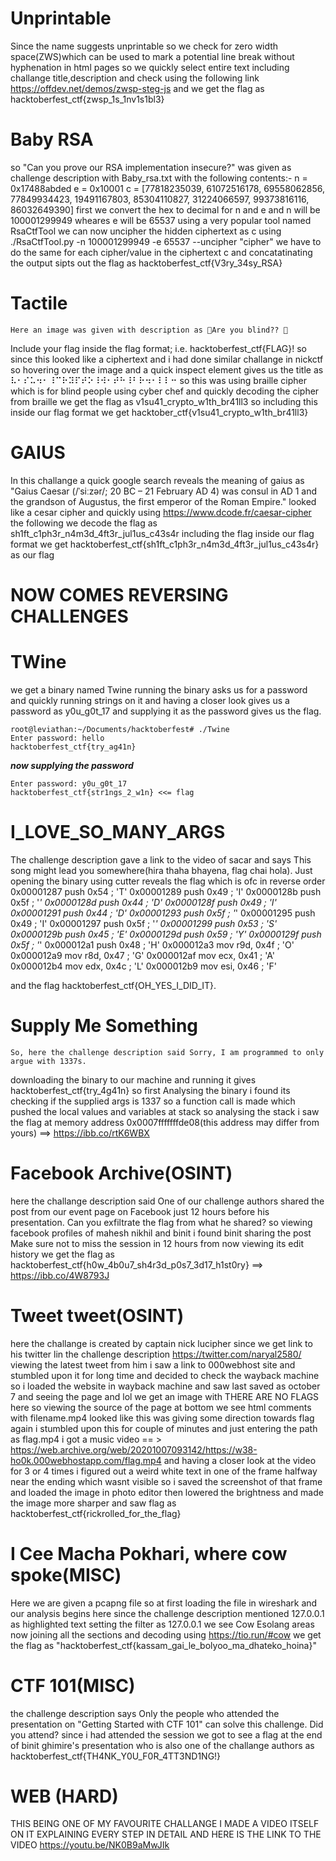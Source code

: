 #  Unprintable
  Since the name suggests unprintable so we check for zero width space(ZWS)which  can be used to mark a potential line break without hyphenation in html pages so we quickly select entire text including challange title,description and check using the following link https://offdev.net/demos/zwsp-steg-js and we get the flag as hacktoberfest_ctf{zwsp_1s_1nv1s1bl3}
  
# Baby RSA  
  so "Can you prove our RSA implementation insecure?" was given as challenge description with Baby_rsa.txt with the following contents:-
  n = 0x17488abded
  e = 0x10001
  c = [77818235039, 61072516178, 69558062856, 77849934423, 19491167803, 85304110827, 31224066597, 99373816116, 86032649390]
  first we convert the hex to decimal for n and e and n will be 100001299949 wheares e will be 65537 using a very popular tool named RsaCtfTool we can now uncipher the hidden ciphertext as c using ./RsaCtfTool.py -n 100001299949 -e 65537 --uncipher "cipher" we have to do the same for each cipher/value in the ciphertext c and concatatinating the output sipts out the flag as hacktoberfest_ctf{V3ry_34sy_RSA} 
  
 # Tactile
    Here an image was given with description as 🤨Are you blind?? 🤨
Include your flag inside the flag format; i.e. hacktoberfest_ctf{FLAG}!
so since this looked like a ciphertext and i had done similar challange in nickctf so hovering over the image and a quick inspect element gives us the title as ⠧⠂⠎⠥⠲⠂⠸⠉⠗⠽⠏⠞⠕⠸⠺⠂⠞⠓⠸⠃⠗⠲⠂⠇⠇⠒ so this was using braille cipher which is for blind people using cyber chef and quickly decoding the cipher from braille we get the flag as v1su41_crypto_w1th_br41ll3 so including this inside our flag format we get hacktober_ctf{v1su41_crypto_w1th_br41ll3}

# GAIUS
In this challange a quick google search reveals the meaning of gaius as  "Gaius Caesar (/ˈsiːzər/; 20 BC – 21 February AD 4) was consul in AD 1 and the grandson of Augustus, the first emperor of the Roman Empire."
looked like a cesar cipher and quickly using https://www.dcode.fr/caesar-cipher the following we decode the flag as sh1ft_c1ph3r_n4m3d_4ft3r_jul1us_c43s4r including  the flag inside our flag format we get hacktoberfest_ctf{sh1ft_c1ph3r_n4m3d_4ft3r_jul1us_c43s4r} as our flag
    
# NOW COMES REVERSING CHALLENGES 

# TWine
we get a binary named Twine running the binary asks us for a password and quickly running strings on it and having a closer look gives us a password as y0u_g0t_17 and supplying it as the password gives us  the flag.
   
    root@leviathan:~/Documents/hacktoberfest# ./Twine 
    Enter password: hello
    hacktoberfest_ctf{try_ag41n}
_____now supplying the password_____ 

    Enter password: y0u_g0t_17
    hacktoberfest_ctf{str1ngs_2_w1n} <<= flag

# I_LOVE_SO_MANY_ARGS
The challenge description gave a link to the video of sacar and says This song might lead you somewhere(hira thaha bhayena, flag chai hola). Just opening the binary using cutter reveals the flag which is ofc in reverse order 
 0x00001287      push    0x54       ; 'T'
 0x00001289      push    0x49       ; 'I'
 0x0000128b      push    0x5f       ; '_'
 0x0000128d      push    0x44       ; 'D'
 0x0000128f      push    0x49       ; 'I'
 0x00001291      push    0x44       ; 'D'
 0x00001293      push    0x5f       ; '_'
 0x00001295      push    0x49       ; 'I'
 0x00001297      push    0x5f       ; '_'
 0x00001299      push    0x53       ; 'S'
 0x0000129b      push    0x45       ; 'E'
 0x0000129d      push    0x59       ; 'Y'
 0x0000129f      push    0x5f       ; '_'
 0x000012a1      push    0x48       ; 'H'
 0x000012a3      mov     r9d, 0x4f  ; 'O'
 0x000012a9      mov     r8d, 0x47  ; 'G'
 0x000012af      mov     ecx, 0x41  ; 'A'
 0x000012b4      mov     edx, 0x4c  ; 'L'
 0x000012b9      mov     esi, 0x46  ; 'F'

and the flag hacktoberfest_ctf{OH_YES_I_DID_IT}.

# Supply Me Something
    So, here the challenge description said Sorry, I am programmed to only argue with 1337s.
downloading the binary to our machine and running it gives hacktoberfest_ctf{try_4g41n} so first 
Analysing the binary i found its checking if the supplied args is 1337 so a function call is made which pushed the local values and variables at stack so analysing the stack i saw the flag at memory address 0x0007fffffffde08(this address may differ from yours) ==> https://ibb.co/rtK6WBX
 
# Facebook Archive(OSINT)
here the challange description said One of our challenge authors shared the post from our event page on Facebook just 12 hours before his presentation. Can you exfiltrate the flag from what he shared? so viewing facebook profiles of mahesh nikhil and binit i found binit sharing the post Make sure not to miss the session in 12 hours from now viewing its edit history we get the flag as hacktoberfest_ctf{h0w_4b0u7_sh4r3d_p0s7_3d17_h1st0ry}  ==> https://ibb.co/4W8793J
  
# Tweet tweet(OSINT)
here the challange is created by captain nick lucipher since we get link to his twitter lin the challenge description https://twitter.com/naryal2580/ viewing the latest tweet from him i saw a link to 000webhost site and stumbled upon it for long time and decided to check the wayback machine so i loaded the website in wayback machine and saw last saved as october 7 and seeing the page and lol we get an image with THERE ARE NO FLAGS here so viewing the source of the page at bottom we see html comments with filename.mp4 looked like this was giving some direction towards flag again i stumbled upon this for couple of minutes and just entering the path as flag.mp4 i got a music video == > https://web.archive.org/web/20201007093142/https://w38-ho0k.000webhostapp.com/flag.mp4 and having a closer look at the video for 3 or 4 times i figured out a weird white text in one of the frame halfway near the ending which wasnt visible so i saved the screenshot of that frame and loaded the image in photo editor then lowered the brightness and made the image more sharper and saw flag as hacktoberfest_ctf{rickrolled_for_the_flag}
   
#  I Cee Macha Pokhari, where cow spoke(MISC)
Here we are given a pcapng file so at first loading the file in wireshark and our analysis begins here since the challenge description mentioned 127.0.0.1 as highlighted text setting the filter as 127.0.0.1 we see Cow Esolang areas now joining all the sections and decoding using https://tio.run/#cow we get the flag as "hacktoberfest_ctf{kassam_gai_le_bolyoo_ma_dhateko_hoina}"
     
# CTF 101(MISC)
the challenge description says Only the people who attended the presentation on "Getting Started with CTF 101" can solve this challenge. Did you attend?
since i had attended the session we got to see a flag at the end of binit ghimire's presentation who is also one of the challange authors as hacktoberfest_ctf{TH4NK_Y0U_F0R_4TT3ND1NG!}
    
# WEB (HARD)
THIS BEING ONE OF MY FAVOURITE CHALLANGE I MADE A VIDEO ITSELF ON IT EXPLAINING EVERY STEP IN DETAIL AND HERE IS THE LINK TO THE VIDEO
https://youtu.be/NK0B9aMwJIk 
